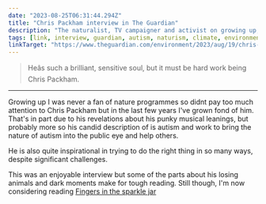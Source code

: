 ```yaml
---
date: "2023-08-25T06:31:44.294Z"
title: "Chris Packham interview in The Guardian"
description: "The naturalist, TV campaigner and activist on growing up, autism and the best use of me"
tags: [link, interview, guardian, autism, naturism, climate, environment]
linkTarget: "https://www.theguardian.com/environment/2023/aug/19/chris-packham-autism-death-threats-save-planet-attenborough"
---
```

> Heâs such a brilliant, sensitive soul, but it must be hard work being Chris Packham.
---

Growing up I was never a fan of nature programmes so didnt pay too much attention to Chris Packham but in the last few years I've grown fond of him. That's in part due to his revelations about his punky musical leanings, but probably more so his candid description of is autism and work to bring the nature of autism into the public eye and help others.

He is also quite inspirational in trying to do the right thing in so many ways, despite significant challenges.

This was an enjoyable interview but some of the parts about his losing animals and dark moments make for tough reading. Still though, I'm now considering reading [Fingers in the sparkle jar](https://uk.bookshop.org/p/books/fingers-in-the-sparkle-jar-a-memoir-chris-packham/3973406?ean=9781785033506)